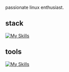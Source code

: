 passionate linux enthusiast.

## stack
[![My Skills](https://skillicons.dev/icons?i=linux,bash,c,lua,mysql,sqlite,java,spring,python,js,nodejs,expressjs,bootstrap)](https://skillicons.dev)

## tools

[![My Skills](https://skillicons.dev/icons?i=neovim,idea,figma)](https://skillicons.dev)

